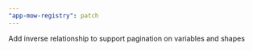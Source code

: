 ```yaml
---
"app-mow-registry": patch
---
```


Add inverse relationship to support pagination on variables and shapes
